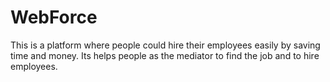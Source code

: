 # WebForce
This is a platform where people could hire their employees easily by saving time and money. Its helps people as the mediator to find the job and to hire employees.   
